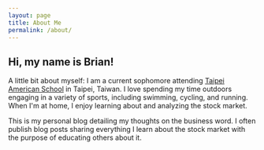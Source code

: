```yaml
---
layout: page
title: About Me
permalink: /about/
---
```


## Hi, my name is Brian!

A little bit about myself: I am a current sophomore attending [Taipei American School](https://www.tas.edu.tw/) in Taipei, Taiwan. I love spending my time outdoors engaging in a variety of sports, including swimming, cycling, and running. When I'm at home, I enjoy learning about and analyzing the stock market.

This is my personal blog detailing my thoughts on the business word. I often publish blog posts sharing everything I learn about the stock market with the purpose of educating others about it.


